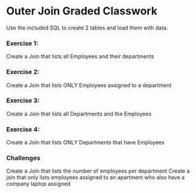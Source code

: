 # Outer Join Graded Classwork


Use the included SQL to create 2 tables and load them with data.

### Exercise 1:
Create a Join that lists all Employees and their departments

### Exercise 2:
Create a Join that lists ONLY Employees assigned to a department

### Exercise 3:
Create a Join that lists all Departments and the Employees

### Exercise 4:
Create a Join that lists ONLY Departments that have Employees

### Challenges
Create a Join that lists the number of employees per department
Create a join that only lists employees assigned to an apartment who also have a company laptop assigned
